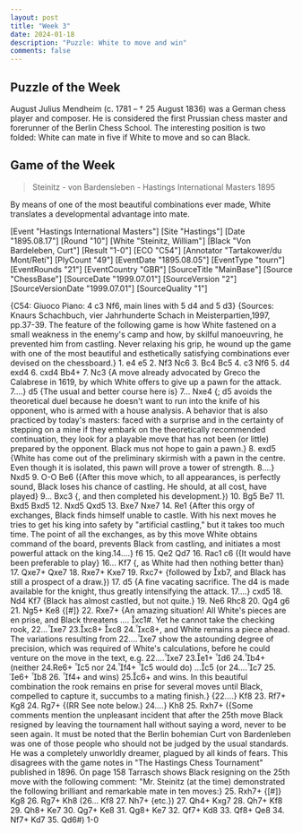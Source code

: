 ```yaml
---
layout: post
title: "Week 3"
date: 2024-01-18
description: "Puzzle: White to move and win"
comments: false
---
```



## Puzzle of the Week

August Julius Mendheim (c. 1781 – † 25 August 1836) was a German chess player and composer. He is considered the first Prussian chess master and forerunner of the Berlin Chess School.
The interesting position is two folded: White can mate in five if White to move and so can Black.

<div class="cbdiagram"
data-size="400"
data-fen="8/k2p1N2/1p6/8/3nr3/N4nP1/4rPK1/R1R5 b - - 0 1"
data-legend="Black to Move - Mate in Five."
data-hint="Move your Rook"
data-moves="1.Txf2 2.Kxf2 Te2 3.Kf1 Sd2 4.Kg1 Sd4-f3+ 5.Kh1 Th2"
data-solution="e2f2">
</div>

## Game of the Week
> Steinitz - von Bardensleben -
Hastings International Masters 1895

By means of one of the most beautiful combinations ever made, White translates a developmental advantage into mate.

<div class="cbreplay">
[Event "Hastings International Masters"]
[Site "Hastings"]
[Date "1895.08.17"]
[Round "10"]
[White "Steinitz, William"]
[Black "Von Bardeleben, Curt"]
[Result "1-0"]
[ECO "C54"]
[Annotator "Tartakower/du Mont/Reti"]
[PlyCount "49"]
[EventDate "1895.08.05"]
[EventType "tourn"]
[EventRounds "21"]
[EventCountry "GBR"]
[SourceTitle "MainBase"]
[Source "ChessBase"]
[SourceDate "1999.07.01"]
[SourceVersion "2"]
[SourceVersionDate "1999.07.01"]
[SourceQuality "1"]

{C54: Giuoco Piano: 4 c3 Nf6, main lines with 5 d4 and 5 d3} {Sources: Knaurs Schachbuch, vier Jahrhunderte Schach in Meisterpartien,1997, pp.37-39. The feature of the following game is how White fastened on a small weakness in the enemy's camp and how, by skilful manoeuvring, he prevented him from castling. Never relaxing his grip, he wound up the game with one of the most beautiful and esthetically satisfying combinations ever devised on the chessboard.} 1. e4 e5 2. Nf3 Nc6 3. Bc4 Bc5 4. c3 Nf6 5. d4 exd4 6. cxd4 Bb4+ 7. Nc3 {A move already advocated by Greco the Calabrese in 1619, by which White offers to give up a pawn for the attack. 7....} d5 {The usual and better course here is} 7... Nxe4 {; d5 avoids the theoretical duel because he doesn't want to run into the knife of his opponent, who is armed with a house analysis. A behavior that is also practiced by today's masters: faced with a surprise and in the certainty of stepping on a mine if they embark on the theoretically recommended continuation, they look for a playable move that has not been (or little) prepared by the opponent. Black mus not hope to gain a pawn.} 8. exd5 {White has come out of the preliminary skirmish with a pawn in the centre. Even though it is isolated, this pawn will prove a tower of strength. 8....} Nxd5 9. O-O Be6 ({After this move which, to all appearances, is perfectly sound, Black loses his chance of castling. He should, at all cost, have played} 9... Bxc3 {, and then completed his development.}) 10. Bg5 Be7 11. Bxd5 Bxd5 12. Nxd5 Qxd5 13. Bxe7 Nxe7 14. Re1 {After this orgy of exchanges, Black finds himself unable to castle. With his next moves he tries to get his king into safety by "artificial castling," but it takes too much time. The point of all the exchanges, as by this move White obtains command of the board, prevents Black from castling, and initiates a most powerful attack on the king.14....} f6 15. Qe2 Qd7 16. Rac1 c6 ({It would have been preferable to play} 16... Kf7 {, as White had then nothing better than} 17. Qxe7+ Qxe7 18. Rxe7+ Kxe7 19. Rxc7+ {followed by xb7, and Black has still a prospect of a draw.}) 17. d5 {A fine vacating sacrifice. The d4 is made available for the knight, thus greatly intensifying the attack. 17....} cxd5 18. Nd4 Kf7 {Black has almost castled, but not quite.} 19. Ne6 Rhc8 20. Qg4 g6 21. Ng5+ Ke8 {[#]} 22. Rxe7+ {An amazing situation! All White's pieces are en prise, and Black threatens .... xc1#. Yet he cannot take the checking rook, 22...xe7 23.xc8+ xc8 24.xc8+, and White remains a piece ahead.    The variations resulting from 22....xe7 show the astounding degree of precision, which was required of White's calculations, before he could venture on the move in the text, e.g. 22....xe7 23.e1+ d6 24.b4+ (neither 24.Re6+ c5 nor 24.f4+ c5 would do) ...c5 (or 24....c7 25. e6+ b8 26. f4+ and wins) 25.c6+ and wins. In this beautiful combination the rook remains en prise for several moves until Black, compelled to capture it, succumbs to a mating finish.} {22....} Kf8 23. Rf7+ Kg8 24. Rg7+ {(RR See note below.) 24....} Kh8 25. Rxh7+ ({Some comments mention the unpleasant incident that after the 25th move Black resigned by leaving the tournament hall without saying a word, never to be seen again. It must be noted that the Berlin bohemian Curt von Bardenleben was one of those people who should not be judged by the usual standards. He was a completely unworldly dreamer, plagued by all kinds of fears. This disagrees with the game notes in "The Hastings Chess Tournament" published in 1896. On page 158 Tarrasch shows Black resigning on the 25th move with the following comment: "Mr. Steinitz (at the time) demonstrated the following brilliant and remarkable mate in ten moves:} 25. Rxh7+ {[#]} Kg8 26. Rg7+ Kh8 (26... Kf8 27. Nh7+ {etc.}) 27. Qh4+ Kxg7 28. Qh7+ Kf8 29. Qh8+ Ke7 30. Qg7+ Ke8 31. Qg8+ Ke7 32. Qf7+ Kd8 33. Qf8+ Qe8 34. Nf7+ Kd7 35. Qd6#) 1-0
</div>

